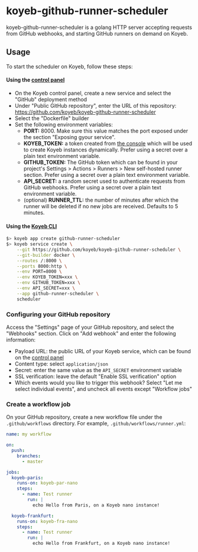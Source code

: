 # koyeb-github-runner-scheduler

koyeb-github-runner-scheduler is a golang HTTP server accepting requests from GitHub webhooks, and starting GitHub runners on demand on Koyeb.

## Usage

To start the scheduler on Koyeb, follow these steps:

#### Using the [control panel](https://app.koyeb.com/)

* On the Koyeb control panel, create a new service and select the "GitHub" deployment method
* Under "Public GitHub repository", enter the URL of this repository: https://github.com/koyeb/koyeb-github-runner-scheduler
* Select the "Dockerfile" builder
* Set the following environment variables:
    - **PORT:** 8000. Make sure this value matches the port exposed under the section "Exposing gyour service".
    - **KOYEB_TOKEN:** a token created from [the console](https://app.koyeb.com/user/settings/api) which will be used to create Koyeb instances dynamically. Prefer using a secret over a plain text environment variable.
    - **GITHUB_TOKEN:** The GitHub token which can be found in your project's Settings > Actions > Runners > New self-hosted runner section. Prefer using a secret over a plain text environment variable.
    - **API_SECRET:** a random secret used to authenticate requests from GitHub webhooks. Prefer using a secret over a plain text environment variable.
    - (optional) **RUNNER_TTL:** the number of minutes after which the runner will be deleted if no new jobs are received. Defaults to 5 minutes.

#### Using the [Koyeb CLI](https://github.com/koyeb/koyeb-cli)

```bash
$> koyeb app create github-runner-scheduler
$> koyeb service create \
    --git https://github.com/koyeb/koyeb-github-runner-scheduler \
    --git-builder docker \
    --routes /:8000 \
    --ports 8000:http \
    --env PORT=8000 \
    --env KOYEB_TOKEN=xxx \
    --env GITHUB_TOKEN=xxx \
    --env API_SECRET=xxx \
    --app github-runner-scheduler \
    scheduler
```

### Configuring your GitHub repository

Access the "Settings" page of your GitHub repository, and select the "Webhooks" section. Click on "Add webhook" and enter the following information:

* Payload URL: the public URL of your Koyeb service, which can be found on the [control panel](https://app.koyeb.com)
* Content type: select `application/json`
* Secret: enter the same value as the `API_SECRET` environment variable
* SSL verification: leave the default "Enable SSL verification" option
* Which events would you like to trigger this webhook? Select "Let me select individual events", and uncheck all events except "Workflow jobs"

### Create a workflow job

On your GitHub repository, create a new workflow file under the `.github/workflows` directory. For example, `.github/workflows/runner.yml`:

```yaml
name: my workflow

on:
  push:
    branches:
      - master

jobs:
  koyeb-paris:
    runs-on: koyeb-par-nano
    steps:
      - name: Test runner
        run: |
          echo Hello from Paris, on a Koyeb nano instance!

  koyeb-frankfurt:
    runs-on: koyeb-fra-nano
    steps:
      - name: Test runner
        run: |
          echo Hello from Frankfurt, on a Koyeb nano instance!
```